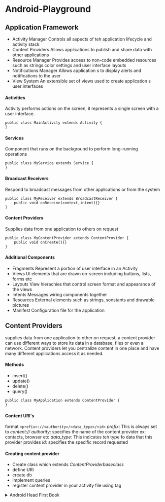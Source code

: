 # Android-Playground

## Application Framework
- Activity Manager
Controls all aspects of teh application lifecycle and activity stack
- Content Providers
Allows applications to publish and share data with other applications
- Resource Manager
Provides access to non-code embedded resources such as strings color settings and user interface layouts
- Notifications Manager
Allows application s to display alerts and notifications to the user
- View System
An extensible set of views used to create application s user interfaces

#### Activities
Activity performs actions on the screen, it represents a single screen with a user interface.
```
public class MainActivity extends Activity {
}
```
#### Services
Component that runs on the background to perform long-running operations
```
public class MyService extends Service {
}
```
#### Broadcast Receivers
Respond to broadcast messages from other applications or from the system
```
public class MyReceiver extends BroadcastReceiver {
    public void onReceive(context,intent){}
}
```
#### Content Providers
Supplies data from one application to others on request
```
public class MyContentProvider extends ContentProvider {
    public void onCreate(){}
}
```
#### Additional Components
- Fragments
Represent a portion of user interface in an Activity
- Views
UI elements that are drawn on-screen including buttons, lists, forms etc
- Layouts
View hierachies that control screen format and appearance of the views
- Intents
Messages wiring components together
- Resources
External elements such as strings, sonstants and drawable pictures
- Manifest
Configuration file for the application

## Content Providers
supplies data from one application to other on request, a content provider can use different ways to store its data in a database, files or even a network.
Content providers let you centralize content in one place and have many different applications access it as needed.
#### Methods
- insert()
- update()
- delete()
- query()
```
public class MyApplication extends ContentProvider {
}
```

#### Content URI's
format
`<prefix>://<authority>/<data_type>/<id>`
*prefix*: This is always set to *content://*
*authority*: specifies the name of the content provider ex: contacts, browser etc
*data_type*: This indicates teh type fo data that this provider provides
*id*: specifies the specific record requested

#### Creating content provider
- Create class which extends _ContentProviderbaseclass_
- define URI
- create db
- implement queries
- register content provider in your activity file using <provider> tag






































<details>
<summary>Android Head First Book</summary>
<br>
My android learning plaground
author: @realjema
date: july-2020

### Apps
#### Beginner
##### Layouts
- Intents
- Layouts
- Send & Receive Messages
- spinner buttons
- Stop watch

## Notes
# Android Development 

Learning how to build android apps 2020

**spinner**: Android term for a drop-down list of values 
#### Syntax: Array 
```
    <string-array name="string_array_name">
        <item>string_value1</item>
        <item>string_value2</item>
        <item>string_value3</item>
        ...
    </string-array>
```

## Intents
An intent is a type of message that allows you to bind separate objects together at runtime. 

passing values through intents
`
intent.putExtra("message", value);
`
receiving values from intents 
`
String string = intent.getStringExtra("message");
`

- intents support are declared in the manifest file 
- You can start an activity in another application by passing an intent with `startActivity()`


## Activities 
Handlers allow you to schedule code. A handler is an android class you can use to schedule code that should be run on a different thread. 
```
final Handler handler = new Handler();
handler.post(Runnable_code);
```

postDelayed() - Delay running the code by a specified number of milliseconds

`handler.postDelayed(Runnable_code, long)`

#### Lifecycle of Activities 
Activity Launched 
- OnCreate()
- OnStart() < ------------------,
- onResume()                    |
Activity Running           onRestart()
- onPause()                     |
- onStop() / -------------------`
- onDestroy()
Activity destroyed


1. onCreate()
When the activity is first created. Bundle giving the previously saved state of the activity

2. onRestart()
When the activity has been stopped just before it gets started again

3. onStart()
When the activity is becoming visible. Followed by onResume() if the activity comes into the foreground or onStop() if the activity is made invisible

4. onResume()
When your activity is in the foreground

5. onPause()
When the activity is no longer in the foreground because another activity is resuming. 

6. onStop()
When the activity is no longer visible

7. onDestroy()
when your activity is about to be destroyed or finished


## Layouts 

- Relative, 
- Linear, 
- Grid 

## Toasts 
```
Toast toast = Toast.makeText(this, text, duration);
toast.show()
```
## Fragments
> Make it modular

Fragments allow you to reuse code

#### Lifecycle
onAttach()
onCreate()
onCreateView()
onActivityCreated()
onStart()
onResume()
onPause()
onStop()
onDestroyView()
onDestroy()
onDetach()

We need to use **an interface** to decouple the fragment from the activity. We have two objects that need to talk to each other, the fragment and the activity and we want them to talkt without onse side knowing too much about the other.


</details>